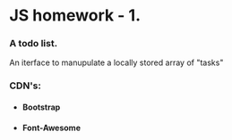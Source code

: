 # **JS homework - 1.**
  
### A todo list.
An iterface to manupulate a locally stored array of "tasks"

### **CDN's:**
- #### Bootstrap
- #### Font-Awesome
